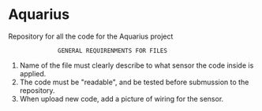 # Aquarius
Repository for all the code for the Aquarius project

                  GENERAL REQUIRENMENTS FOR FILES
1. Name of the file must clearly describe to what sensor the code inside is applied.
2. The code must be "readable", and be tested before submussion to the repository.
3. When upload new code, add a picture of wiring for the sensor.
